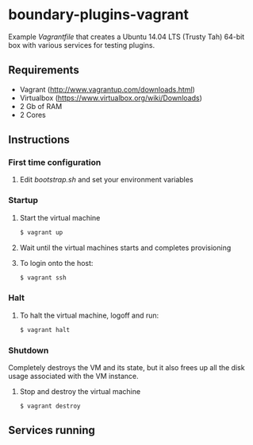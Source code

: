 boundary-plugins-vagrant
========================

Example _Vagrantfile_ that creates a Ubuntu 14.04 LTS (Trusty Tah) 64-bit box with various services for testing plugins.

## Requirements
- Vagrant (http://www.vagrantup.com/downloads.html)
- Virtualbox (https://www.virtualbox.org/wiki/Downloads)
- 2 Gb of RAM
- 2 Cores

## Instructions

### First time configuration

1. Edit _bootstrap.sh_ and set your environment variables

### Startup

1. Start the virtual machine

    ```bash
    $ vagrant up
    ```
2. Wait until the virtual machines starts and completes provisioning

3. To login onto the host:

    ```bash
    $ vagrant ssh
    ```

### Halt

1. To halt the virtual machine, logoff and run:

    ```bash
    $ vagrant halt
    ```

### Shutdown
Completely destroys the VM and its state, but it also frees up all the disk usage associated with the VM instance.

1. Stop and destroy the virtual machine

    ```
    $ vagrant destroy
    ```

## Services running




